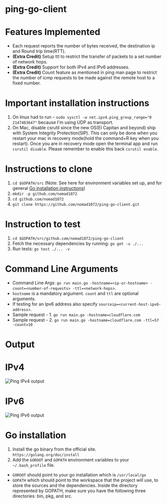 # ping-go-client

# Features Implemented

- Each request reports the number of bytes received, the destination ip and Round trip time(RTT).
- **(Extra Credit)** Setup ttl to restrict the transfer of packets to a set number of network hops.
- **(Extra Credit)** Support for both IPv4 and IPv6 addresses.
- **(Extra Credit)** Count feature as mentioned in ping man page to restrict the number of icmp requests to be made against the remote host to a fixed number.

# Important installation instructions

1. On linux had to run - ```sudo sysctl -w net.ipv4.ping_group_range="0   2147483647"``` because I'm using UDP as transport.
2. On Mac, disable csrutil since the new OS(El Capitan and beyond) ship with System Integrity Protection(SIP). This can only be done when you restart your mac in recovery mode(hold the command+R key when you restart). Once you are in recovery mode open the terminal app and run ```csrutil disable```. Please remember to enable this back ```csrutil enable```.

# Instructions to clone

1. ```cd $GOPATH/src``` (Note: See here for environment variables set up, and for general [Go installation instructions](#go-installation))
2. ```mkdir -p github.com/nomad1072```
3. ```cd github.com/nomad1072```
4. ```git clone https://github.com/nomad1072/ping-go-client.git```

# Instruction to test

1. ```cd $GOPATH/src/github.com/nomad1072/ping-go-client ```
2. Fetch  the necessary dependencies by running: ```go get -u ./...```
3. Run tests: ```go test ./... -v```

# Command Line Arguments

- Command Line Args: ```go run main.go -hostname=<ip-or-hostname> -count=<number-of-requests> -ttl=<network-hops>```.
- ```hostname``` is a mandatory argument. ```count``` and ```ttl``` are optional arguments.
- If testing for an Ipv6 address also specify ```sourceip=<current-host-ipv6-address>```.
- Sample request - 1. ```go run main.go -hostname=cloudflare.com```
- Sample request - 2. ```go run main.go -hostname=cloudflare.com -ttl=57 -count=10``` 

# Output

# IPv4

<img src="https://mybucket-test-openwhisk.s3.amazonaws.com/ipv4.png"
     alt="Ping IPv4 output" />
     
# IPv6

<img src="https://mybucket-test-openwhisk.s3.amazonaws.com/ipv6.png"
     alt="Ping IPv6 output"/>
     
# Go installation
1. Install the go binary from the official site. ```https://golang.org/doc/install```
2. Add the ```GOROOT``` and ```GOPATH``` environment variables to your ```~/.bash_profile``` file. 
- ```GOROOT``` should point to your go installation which is ```/usr/local/go``` 
- ```GOPATH``` which should point to the workspace that the project will use, to store the sources and the dependencies. Inside the directory represented by GOPATH, make sure you have the following three directories: bin, pkg, and src. 
